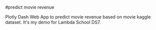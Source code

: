 #predict movie revenue

Plotly Dash Web App to predict movie revenue based on movie kaggle dataset.
It's my demo for Lambda School DS7.